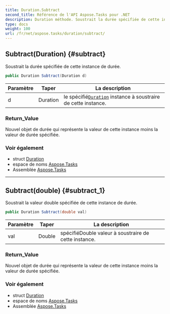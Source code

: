 ```yaml
---
title: Duration.Subtract
second_title: Référence de l'API Aspose.Tasks pour .NET
description: Duration méthode. Soustrait la durée spécifiée de cette instance de durée.
type: docs
weight: 100
url: /fr/net/aspose.tasks/duration/subtract/
---
```

## Subtract(Duration) {#subtract}

Soustrait la durée spécifiée de cette instance de durée.

```csharp
public Duration Subtract(Duration d)
```

| Paramètre | Taper | La description |
| --- | --- | --- |
| d | Duration | le spécifié[`Duration`](../) instance à soustraire de cette instance. |

### Return_Value

Nouvel objet de durée qui représente la valeur de cette instance moins la valeur de durée spécifiée.

### Voir également

* struct [Duration](../)
* espace de noms [Aspose.Tasks](../../duration/)
* Assemblée [Aspose.Tasks](../../../)

---

## Subtract(double) {#subtract_1}

Soustrait la valeur double spécifiée de cette instance de durée.

```csharp
public Duration Subtract(double val)
```

| Paramètre | Taper | La description |
| --- | --- | --- |
| val | Double | spécifiéDouble valeur à soustraire de cette instance. |

### Return_Value

Nouvel objet de durée qui représente la valeur de cette instance moins la valeur de durée spécifiée.

### Voir également

* struct [Duration](../)
* espace de noms [Aspose.Tasks](../../duration/)
* Assemblée [Aspose.Tasks](../../../)


